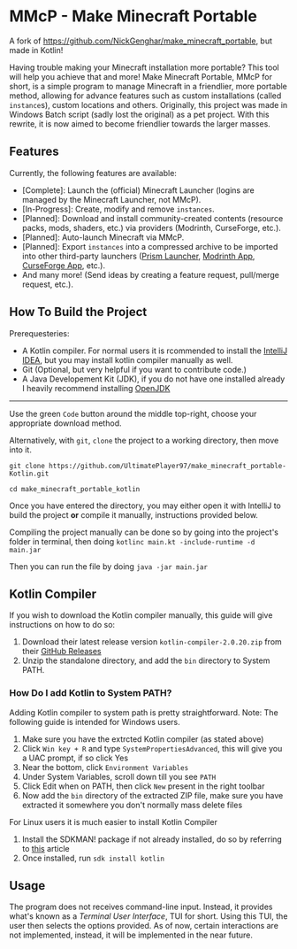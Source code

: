 # MMcP - Make Minecraft Portable
A fork of https://github.com/NickGenghar/make_minecraft_portable, but made in Kotlin!

Having trouble making your Minecraft installation more portable? This tool will help you achieve that and more! Make Minecraft Portable, MMcP for short, is a simple program to manage Minecraft in a friendlier, more portable method, allowing for advance features such as custom installations (called `instance`s), custom locations and others. Originally, this project was made in Windows Batch script (sadly lost the original) as a pet project. With this rewrite, it is now aimed to become friendlier towards the larger masses.

## Features
Currently, the following features are available:
- [Complete]: Launch the (official) Minecraft Launcher (logins are managed by the Minecraft Launcher, not MMcP).
- [In-Progress]: Create, modify and remove `instances`.
- [Planned]: Download and install community-created contents (resource packs, mods, shaders, etc.) via providers (Modrinth, CurseForge, etc.).
- [Planned]: Auto-launch Minecraft via MMcP.
- [Planned]: Export `instances` into a compressed archive to be imported into other third-party launchers ([Prism Launcher](https://prismlauncher.org/), [Modrinth App](https://modrinth.com/app), [CurseForge App](https://www.curseforge.com/download/app), etc.).
- And many more! (Send ideas by creating a feature request, pull/merge request, etc.).

## How To Build the Project
Prerequesteries:
 - A Kotlin compiler. For normal users it is rcommended to install the [IntelliJ IDEA](https://www.jetbrains.com/idea/download/?section=windows), but you may install kotlin compiler manually as well.
 - Git (Optional, but very helpful if you want to contribute code.)
 - A Java Developement Kit (JDK), if you do not have one installed already I heavily recommend installing [OpenJDK](https://adoptium.net/en-GB/temurin/releases/?version=21&package=jdk)

---
Use the green `Code` button around the middle top-right, choose your appropriate download method.

Alternatively, with `git`, `clone` the project to a working directory, then move into it.
```
git clone https://github.com/UltimatePlayer97/make_minecraft_portable-Kotlin.git

cd make_minecraft_portable_kotlin
```
Once you have entered the directory, you may either open it with IntelliJ to build the project **or** compile it manually, instructions provided below.

Compiling the project manually can be done so by going into the project's folder in terminal, then doing `kotlinc main.kt -include-runtime -d main.jar`

Then you can run the file by doing `java -jar main.jar`

## Kotlin Compiler
If you wish to download the Kotlin compiler manually, this guide will give instructions on how to do so:
 1. Download their latest release version `kotlin-compiler-2.0.20.zip` from their [GitHub Releases](https://github.com/JetBrains/kotlin/releases/tag/v2.0.20)
 2. Unzip the standalone directory, and add the `bin` directory to System PATH.

### How Do I add Kotlin to System PATH?
Adding Kotlin compiler to system path is pretty straightforward. Note: The following guide is intended for Windows users.
 1. Make sure you have the extrcted Kotlin compiler (as stated above)
 2. Click `Win key + R` and type `SystemPropertiesAdvanced`, this will give you a UAC prompt, if so click Yes
 3. Near the bottom, click `Environment Variables`
 4. Under System Variables, scroll down till you see `PATH`
 5. Click Edit when on PATH, then click `New` present in the right toolbar
 6. Now add the `bin` directory of the extracted ZIP file, make sure you have extracted it somewhere you don't normally mass delete files

For Linux users it is much easier to install Kotlin Compiler
 1. Install the SDKMAN! package if not already installed, do so by referring to [this](https://sdkman.io/install/) article
 2. Once installed, run `sdk install kotlin`

## Usage
The program does not receives command-line input. Instead, it provides what's known as a _Terminal User Interface_, TUI for short. Using this TUI, the user then selects the options provided. As of now, certain interactions are not implemented, instead, it will be implemented in the near future.
